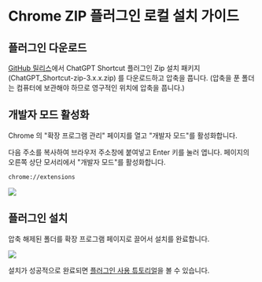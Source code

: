 # Chrome ZIP 플러그인 로컬 설치 가이드

## 플러그인 다운로드

[GitHub 릴리스](https://github.com/rockbenben/ChatGPT-Shortcut/releases/latest)에서 ChatGPT Shortcut 플러그인 Zip 설치 패키지 (ChatGPT_Shortcut-zip-3.x.x.zip) 를 다운로드하고 압축을 풉니다. (압축을 푼 폴더는 컴퓨터에 보관해야 하므로 영구적인 위치에 압축을 풉니다.)

## 개발자 모드 활성화

Chrome 의 "확장 프로그램 관리" 페이지를 열고 "개발자 모드"를 활성화합니다.

다음 주소를 복사하여 브라우저 주소창에 붙여넣고 Enter 키를 눌러 엽니다. 페이지의 오른쪽 상단 모서리에서 "개발자 모드"를 활성화합니다.

```txt
chrome://extensions
```

![](https://img.newzone.top/2024-08-12-22-05-52.png?imageMogr2/format/webp)

## 플러그인 설치

압축 해제된 폴더를 확장 프로그램 페이지로 끌어서 설치를 완료합니다.

![](https://img.newzone.top/2024-08-12-22-27-47.png?imageMogr2/format/webp)

설치가 성공적으로 완료되면 [플러그인 사용 튜토리얼](./usage.md)을 볼 수 있습니다.
